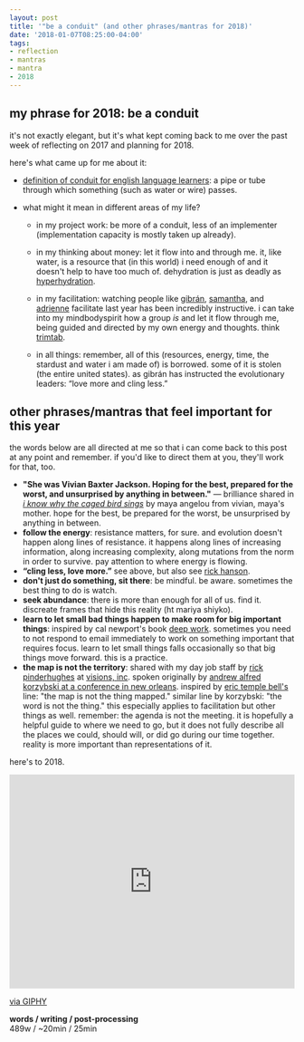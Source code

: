 ```yaml
---
layout: post
title: '"be a conduit" (and other phrases/mantras for 2018)'
date: '2018-01-07T08:25:00-04:00'
tags:
- reflection
- mantras
- mantra
- 2018
--- 
```


## my phrase for 2018: be a conduit

it's not exactly elegant, but it's what kept coming back to me over the past week of reflecting on 2017 and planning for 2018. 

here's what came up for me about it: 

* [definition of conduit for english language learners](http://www.learnersdictionary.com/definition/conduit): a pipe or tube through which something (such as water or wire) passes.

* what might it mean in different areas of my life?

    - in my project work: be more of a conduit, less of an implementer (implementation capacity is mostly taken up already).

    - in my thinking about money: let it flow into and through me. it, like water, is a resource that (in this world) i need enough of and it doesn't help to have too much of. dehydration is just as deadly as [hyperhydration](https://en.wikipedia.org/wiki/Water_intoxication). 

    - in my facilitation: watching people like [gibrán](https://www.gibranrivera.com/), [samantha](http://meristemgroup.com/html/about.html), and [adrienne](http://adriennemareebrown.net/) facilitate last year has been incredibly instructive. i can take into my mindbodyspirit how a group *is* and let it flow through me, being guided and directed by my own energy and thoughts. think [trimtab](http://library.uniteddiversity.coop/More_Books_and_Reports/Bucky_CallMeTrimtab.pdf). 

    - in all things: remember, all of this (resources, energy, time, the stardust and water i am made of) is borrowed. some of it is stolen (the entire united states). as gibrán has instructed the evolutionary leaders: “love more and cling less.” 

## other phrases/mantras that feel important for this year

the words below are all directed at me so that i can come back to this post at any point and remember. if you'd like to direct them at you, they'll work for that, too. 

* **"She was Vivian Baxter Jackson. Hoping for the best, prepared for the worst, and unsurprised by anything in between."** — brilliance shared in [_i know why the caged bird sings_](https://en.wikipedia.org/wiki/I_Know_Why_the_Caged_Bird_Sings) by maya angelou from vivian, maya's mother. hope for the best, be prepared for the worst, be unsurprised by anything in between. 
* **follow the energy**: resistance matters, for sure. and evolution doesn't happen along lines of resistance. it happens along lines of increasing information, along increasing complexity, along mutations from the norm in order to survive. pay attention to where energy is flowing. 
* **“cling less, love more.”** see above, but also see [rick hanson](http://www.rickhanson.net/cling-less-love-more/).
* **don't just do something, sit there**: be mindful. be aware. sometimes the best thing to do is watch. 
* **seek abundance**: there is more than enough for all of us. find it. discreate frames that hide this reality (ht mariya shiyko).
* **learn to let small bad things happen to make room for big important things**: inspired by cal newport's book [deep work](https://www.goodreads.com/book/show/25744928-deep-work). sometimes you need to not respond to email immediately to work on something important that requires focus. learn to let small things falls occasionally so that big things move forward. this is a practice. 
* **the map is not the territory**: shared with my day job staff by [rick pinderhughes](http://visions-inc.org/staff/richard-pinderhughes/) at [visions, inc](http://visions-inc.org/). spoken originally by [andrew alfred korzybski at a conference in new orleans](https://en.wikipedia.org/wiki/Map%E2%80%93territory_relation#%22The_map_is_not_the_territory%22). inspired by [eric temple bell's](https://en.wikipedia.org/wiki/Eric_Temple_Bell) line: "the map is not the thing mapped." similar line by korzybski: "the word is not the thing." this especially applies to facilitation but other things as well. remember: the agenda is not the meeting. it is hopefully a helpful guide to where we need to go, but it does not fully describe all the places we could, should will, or did go during our time together. reality is more important than representations of it. 

here's to 2018. 

<div style="width:100%;height:0;padding-bottom:75%;position:relative;"><iframe src="https://giphy.com/embed/3ohjV3m2uCYy1aX7rO" width="100%" height="100%" style="position:absolute" frameBorder="0" class="giphy-embed" allowFullScreen></iframe></div><p><a href="https://giphy.com/gifs/soultrain-soul-train-episode-455-3ohjV3m2uCYy1aX7rO">via GIPHY</a></p>

<!-- hyperlink bank -->


<!-- &#042; = asterisk -->
<!-- &#039; = single quote '-->

**words / writing / post-processing**  
489w / ~20min / 25min